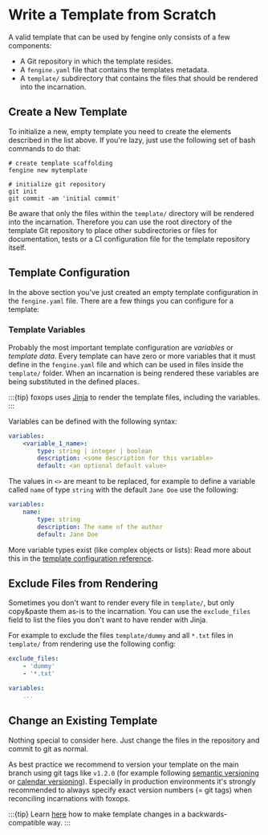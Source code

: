 # Write a Template from Scratch

A valid template that can be used by fengine only consists of a few components:

* A Git repository in which the template resides.
* A `fengine.yaml` file that contains the templates metadata.
* A `template/` subdirectory that contains the files that should be rendered into the incarnation.

## Create a New Template

To initialize a new, empty template you need to create the elements described in the list above.
If you're lazy, just use the following set of bash commands to do that:

```shell
# create template scaffolding
fengine new mytemplate

# initialize git repository
git init
git commit -am 'initial commit'
```

Be aware that only the files within the `template/` directory will be rendered into the incarnation.
Therefore you can use the root directory of the template Git repository to place other subdirectories or files for documentation,
tests or a CI configuration file for the template repository itself.

## Template Configuration

In the above section you've just created an empty template configuration in the `fengine.yaml` file.
There are a few things you can configure for a template:

### Template Variables

Probably the most important template configuration are *variables* or *template data*.
Every template can have zero or more variables that it must define in the `fengine.yaml` file
and which can be used in files inside the `template/` folder. When an incarnation is being rendered
these variables are being substituted in the defined places.

:::{tip}
foxops uses [Jinja](https://jinja.palletsprojects.com/) to render the template files, including
the variables.
:::

Variables can be defined with the following syntax:

```yaml
variables:
    <variable_1_name>:
        type: string | integer | boolean
        description: <some description for this variable>
        default: <an optional default value>
```

The values in `<>` are meant to be replaced, for example to define a variable called `name` of type `string`
with the default `Jane Doe` use the following:

```yaml
variables:
    name:
        type: string
        description: The name of the author
        default: Jane Doe
```

More variable types exist (like complex objects or lists): Read more about this in the [template configuration reference](../configfile_reference).

## Exclude Files from Rendering

Sometimes you don't want to render every file in `template/`, but only copy&paste them as-is
to the incarnation. You can use the `exclude_files` field to list the files you don't want
to have render with Jinja.

For example to exclude the files `template/dummy` and all `*.txt` files in `template/` from rendering
use the following config:

```yaml
exclude_files:
    - 'dummy'
    - '*.txt'

variables:
    ...
```

## Change an Existing Template

Nothing special to consider here. Just change the files in the repository and commit to git as normal.

As best practice we recommend to version your template on the main branch using git tags like `v1.2.0` (for example following [semantic versioning](https://semver.org/) or [calendar versioning](https://calver.org/)). Especially in production environments it's strongly recommended to always specify exact version numbers (= git tags) when reconciling incarnations with foxops.

:::{tip}
Learn [here](backwards-compatible-template-changes) how to make template changes in a backwards-compatible way.
:::
